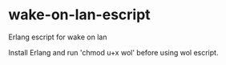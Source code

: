 # wake-on-lan-escript
Erlang escript for wake on lan

Install Erlang and run 'chmod u+x wol' before using wol escript.
